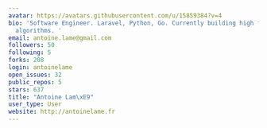 ```yaml
---
avatar: https://avatars.githubusercontent.com/u/15859384?v=4
bio: 'Software Engineer. Laravel, Python, Go. Currently building high frequency trading
  algorithms. '
email: antoine.lame@gmail.com
followers: 50
following: 5
forks: 208
login: antoinelame
open_issues: 32
public_repos: 5
stars: 637
title: "Antoine Lam\xE9"
user_type: User
website: http://antoinelame.fr
---
```

